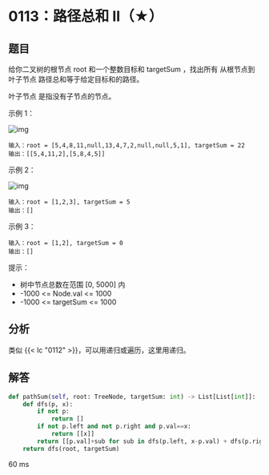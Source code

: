 # 0113：路径总和 II（★）


## 题目

给你二叉树的根节点 root 和一个整数目标和 targetSum ，找出所有 从根节点到叶子节点 
路径总和等于给定目标和的路径。

叶子节点 是指没有子节点的节点。

 
示例 1：

![img](https://assets.leetcode.com/uploads/2021/01/18/pathsumii1.jpg)

	输入：root = [5,4,8,11,null,13,4,7,2,null,null,5,1], targetSum = 22
	输出：[[5,4,11,2],[5,8,4,5]]

示例 2：

![img](https://assets.leetcode.com/uploads/2021/01/18/pathsum2.jpg)

	输入：root = [1,2,3], targetSum = 5
	输出：[]
	
示例 3：

	输入：root = [1,2], targetSum = 0
	输出：[]
	
提示：
- 树中节点总数在范围 [0, 5000] 内
- -1000 <= Node.val <= 1000
- -1000 <= targetSum <= 1000

## 分析


类似 {{< lc "0112" >}}，可以用递归或遍历，这里用递归。

## 解答

```python
def pathSum(self, root: TreeNode, targetSum: int) -> List[List[int]]:
    def dfs(p, x):
        if not p:
            return []
        if not p.left and not p.right and p.val==x:
            return [[x]]
        return [[p.val]+sub for sub in dfs(p.left, x-p.val) + dfs(p.right, x-p.val)]
    return dfs(root, targetSum)
```
60 ms

